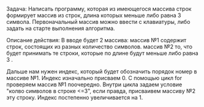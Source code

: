 Задача:
Написать программу, которая из имеющегося массива строк формирует массив из строк, длина которых меньше либо равна 3 символа. Первоначальный массив можно ввести с клавиатуры, либо задать на старте выполнения алгоритма.

Описание действия:
В вводе будет 2 массива:
массив №1 содержит строк, состоящих из разных количество символов.
массив №2 то, что будет принимать те строки, которые по длине будут меньше либо равна 3 .

Дальше нам нужен индекс, который будет обозначить порядок номер в массиве №1. Индекс изначально присваем 0.
С помощью цикл for проверяем массив №1 поочередно. Внутри цикла задаем условие "колво символов в строке <=3", если правда, присваивем массиву №2 эту строку. Индекс постепенно увеличивается на 1.
